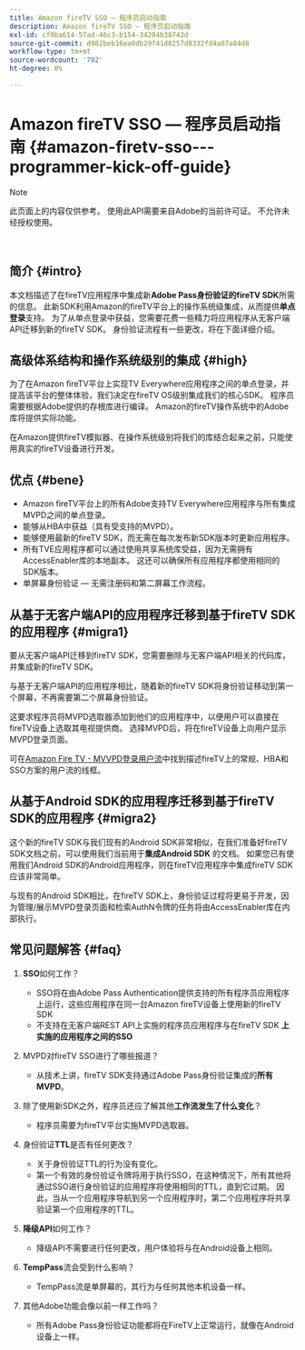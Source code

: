 ```yaml
---
title: Amazon fireTV SSO — 程序员启动指南
description: Amazon fireTV SSO — 程序员启动指南
exl-id: cf9ba614-57ad-46c3-b154-34204b38742d
source-git-commit: d982beb16ea0db29f41d0257d8332fd4a07a84d8
workflow-type: tm+mt
source-wordcount: '782'
ht-degree: 0%

---
```


# Amazon fireTV SSO — 程序员启动指南 {#amazon-firetv-sso---programmer-kick-off-guide}

>[!NOTE]
>
>此页面上的内容仅供参考。 使用此API需要来自Adobe的当前许可证。 不允许未经授权使用。

</br>

## 简介 {#intro}

本文档描述了在fireTV应用程序中集成新&#x200B;**Adobe Pass身份验证的fireTV SDK**&#x200B;所需的信息。 此新SDK利用Amazon的fireTV平台上的操作系统级集成，从而提供&#x200B;**单点登录**&#x200B;支持。 为了从单点登录中获益，您需要花费一些精力将应用程序从无客户端API迁移到新的fireTV SDK。 身份验证流程有一些更改，将在下面详细介绍。

## 高级体系结构和操作系统级别的集成 {#high}

为了在Amazon fireTV平台上实现TV Everywhere应用程序之间的单点登录，并提高该平台的整体体验，我们决定在fireTV OS级别集成我们的核心SDK。 程序员需要根据Adobe提供的存根库进行编译。 Amazon的fireTV操作系统中的Adobe库将提供实际功能。

在Amazon提供fireTV模拟器、在操作系统级别将我们的库结合起来之前，只能使用真实的fireTV设备进行开发。

## 优点 {#bene}

* Amazon fireTV平台上的所有Adobe支持TV Everywhere应用程序与所有集成MVPD之间的单点登录。
* 能够从HBA中获益（具有受支持的MVPD）。
* 能够使用最新的fireTV SDK，而无需在每次发布新SDK版本时更新应用程序。
* 所有TVE应用程序都可以通过使用共享系统库受益，因为无需拥有AccessEnabler库的本地副本。 这还可以确保所有应用程序都使用相同的SDK版本。
* 单屏幕身份验证 — 无需注册码和第二屏幕工作流程。

## 从基于无客户端API的应用程序迁移到基于fireTV SDK的应用程序 {#migra1}

要从无客户端API迁移到fireTV SDK，您需要删除与无客户端API相关的代码库，并集成新的fireTV SDK。

与基于无客户端API的应用程序相比，随着新的fireTV SDK将身份验证移动到第一个屏幕，不再需要第二个屏幕身份验证。

这要求程序员将MVPD选取器添加到他们的应用程序中，以便用户可以直接在fireTV设备上选取其电视提供商。 选择MVPD后，将在fireTV设备上向用户显示MVPD登录页面。

可在[Amazon Fire TV - MVVPD登录用户流](https://xd.adobe.com/view/9058288e-4b67-43a1-9d5b-5f76ede6c51e/)中找到描述fireTV上的常规、HBA和SSO方案的用户流的线框。

## 从基于Android SDK的应用程序迁移到基于fireTV SDK的应用程序 {#migra2}

这个新的fireTV SDK与我们现有的Android SDK非常相似，在我们准备好fireTV SDK文档之前，可以使用我们当前用于&#x200B;**集成Android SDK** <!--http://tve.helpdocsonline.com/android-technical-overview-->的文档。 如果您已有使用我们Android SDK的Android应用程序，则在fireTV应用程序中集成fireTV SDK应该非常简单。

与现有的Android SDK相比，在fireTV SDK上，身份验证过程将更易于开发，因为管理/展示MVPD登录页面和检索AuthN令牌的任务将由AccessEnabler库在内部执行。

## 常见问题解答 {#faq}

1. **SSO**&#x200B;如何工作？

   * SSO将在由Adobe Pass Authentication提供支持的所有程序员应用程序上运行，这些应用程序在同一台Amazon fireTV设备上使用新的fireTV SDK
   * 不支持在无客户端REST API上实施的程序员应用程序与在fireTV SDK **上实施的应用程序之间的SSO**

1. MVPD对fireTV SSO进行了哪些报道？

   * 从技术上讲，fireTV SDK支持通过Adobe Pass身份验证集成的&#x200B;**所有MVPD**。

1. 除了使用新SDK之外，程序员还应了解其他&#x200B;**工作流发生了什么变化**？

   * 程序员需要为fireTV平台实施MVPD选取器。

1. 身份验证&#x200B;**TTL**&#x200B;是否有任何更改？

   * 关于身份验证TTL的行为没有变化。
   * 第一个有效的身份验证令牌将用于执行SSO，在这种情况下，所有其他将通过SSO进行身份验证的应用程序将使用相同的TTL，直到它过期。 因此，当从一个应用程序导航到另一个应用程序时，第二个应用程序将共享验证第一个应用程序的TTL。

1. **降级API**&#x200B;如何工作？

   * 降级API不需要进行任何更改，用户体验将与在Android设备上相同。

1. **TempPass**&#x200B;流会受到什么影响？

   * TempPass流是单屏幕的，其行为与任何其他本机设备一样。

1. 其他Adobe功能会像以前一样工作吗？

   * 所有Adobe Pass身份验证功能都将在FireTV上正常运行，就像在Android设备上一样。
